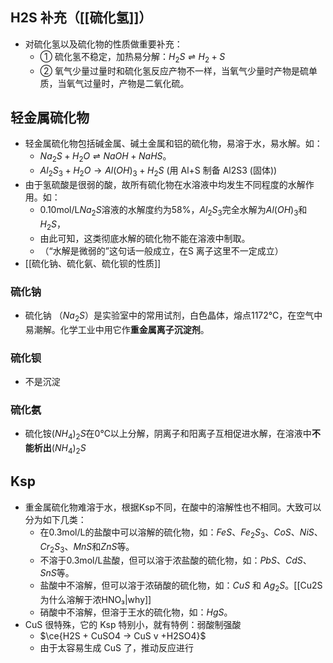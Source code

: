 ## H2S 补充（[[硫化氢]]）
- 对硫化氢以及硫化物的性质做重要补充：
	- ① 硫化氢不稳定，加热易分解：$H_2S \rightleftharpoons H_2 + S$
	- ② 氧气少量过量时和硫化氢反应产物不一样，当氧气少量时产物是硫单质，当氧气过量时，产物是二氧化硫。
## 轻金属硫化物
- 轻金属硫化物包括碱金属、碱土金属和铝的硫化物，易溶于水，易水解。如：
	- $Na_2S + H_2O \rightleftharpoons NaOH + NaHS$。
	- $Al_2S_3 + H_2O \rightarrow Al(OH)_3 + H_2S$ (用 Al+S 制备 Al2S3 (固体))
- 由于氢硫酸是很弱的酸，故所有硫化物在水溶液中均发生不同程度的水解作用。如：
	- 0.10mol/L$Na_2S$溶液的水解度约为58%，$Al_2S_3$完全水解为$Al(OH)_3$和$H_2S$，
	- 由此可知，这类彻底水解的硫化物不能在溶液中制取。
	- （“水解是微弱的”这句话一般成立，在S 离子这里不一定成立）
- [[硫化钠、硫化氨、硫化钡的性质]]
### 硫化钠
- 硫化钠 （$Na_2S$）是实验室中的常用试剂，白色晶体，熔点1172℃，在空气中易潮解。化学工业中用它作**重金属离子沉淀剂**。
### 硫化钡
- 不是沉淀
### 硫化氨
- 硫化铵$(NH_4)_2S$在0℃以上分解，阴离子和阳离子互相促进水解，在溶液中**不能析出**$(NH_4)_2S$
## Ksp
- 重金属硫化物难溶于水，根据Ksp不同，在酸中的溶解性也不相同。大致可以分为如下几类：
	- 在0.3mol/L的盐酸中可以溶解的硫化物，如：$FeS$、$Fe_2S_3$、$CoS$、$NiS$、$Cr_2S_3$、$MnS$和$ZnS$等。
	- 不溶于0.3mol/L盐酸，但可以溶于浓盐酸的硫化物，如：$PbS$、$CdS$、$SnS$等。
	- 盐酸中不溶解，但可以溶于浓硝酸的硫化物，如：$CuS$ 和 $Ag_2S$。[[Cu2S为什么溶解于浓HNO₃|why]]
	- 硝酸中不溶解，但溶于王水的硫化物，如：$HgS$。
- CuS 很特殊，它的 Ksp 特别小，就有特例：弱酸制强酸
	- $\ce{H2S + CuSO4 -> CuS v +H2SO4}$
	- 由于太容易生成 CuS 了，推动反应进行
